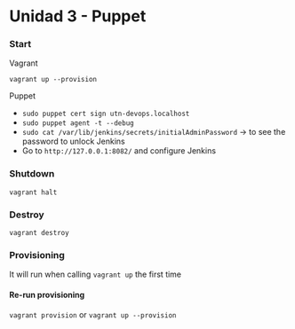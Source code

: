 # Unidad 3 - Puppet

### Start

Vagrant

`vagrant up --provision`

Puppet

- `sudo puppet cert sign utn-devops.localhost`
- `sudo puppet agent -t --debug`
- `sudo cat /var/lib/jenkins/secrets/initialAdminPassword` -> to see the password to unlock Jenkins
- Go to `http://127.0.0.1:8082/` and configure Jenkins

### Shutdown

`vagrant halt`

### Destroy

`vagrant destroy`

### Provisioning

It will run when calling `vagrant up` the first time

#### Re-run provisioning

`vagrant provision` or `vagrant up --provision`
